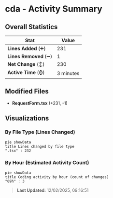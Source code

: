 # cda - Activity Summary 

## Overall Statistics

| Stat                   | Value                                                             |
| ---------------------- | ----------------------------------------------------------------- |
| **Lines Added** (➕)   | 231                                          |
| **Lines Removed** (➖) | 1                                        |
| **Net Change** (↕)    | 230                |
| **Active Time** (⌚)   | 3 minutes |


## Modified Files
- **RequestForm.tsx** (+231, -1)

## Visualizations

### By File Type (Lines Changed)

```mermaid
pie showData
title Lines changed by file type
".tsx" : 232
```

### By Hour (Estimated Activity Count)

```mermaid
pie showData
title Coding activity by hour (count of changes)
"09h" : 3
```


> **Last Updated:** 12/02/2025, 09:16:51